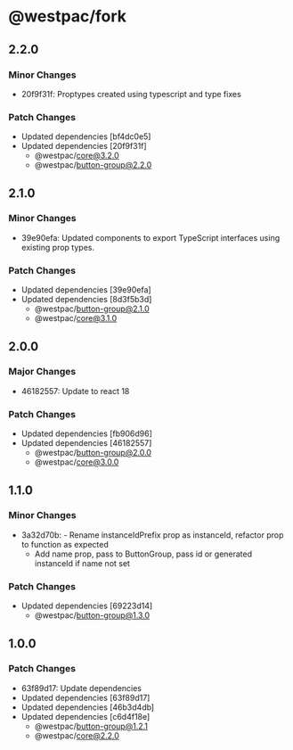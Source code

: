 # @westpac/fork

## 2.2.0

### Minor Changes

- 20f9f31f: Proptypes created using typescript and type fixes

### Patch Changes

- Updated dependencies [bf4dc0e5]
- Updated dependencies [20f9f31f]
  - @westpac/core@3.2.0
  - @westpac/button-group@2.2.0

## 2.1.0

### Minor Changes

- 39e90efa: Updated components to export TypeScript interfaces using existing prop types.

### Patch Changes

- Updated dependencies [39e90efa]
- Updated dependencies [8d3f5b3d]
  - @westpac/button-group@2.1.0
  - @westpac/core@3.1.0

## 2.0.0

### Major Changes

- 46182557: Update to react 18

### Patch Changes

- Updated dependencies [fb906d96]
- Updated dependencies [46182557]
  - @westpac/button-group@2.0.0
  - @westpac/core@3.0.0

## 1.1.0

### Minor Changes

- 3a32d70b: - Rename instanceIdPrefix prop as instanceId, refactor prop to function as expected
  - Add name prop, pass to ButtonGroup, pass id or generated instanceId if name not set

### Patch Changes

- Updated dependencies [69223d14]
  - @westpac/button-group@1.3.0

## 1.0.0

### Patch Changes

- 63f89d17: Update dependencies
- Updated dependencies [63f89d17]
- Updated dependencies [46b3d4db]
- Updated dependencies [c6d4f18e]
  - @westpac/button-group@1.2.1
  - @westpac/core@2.2.0
